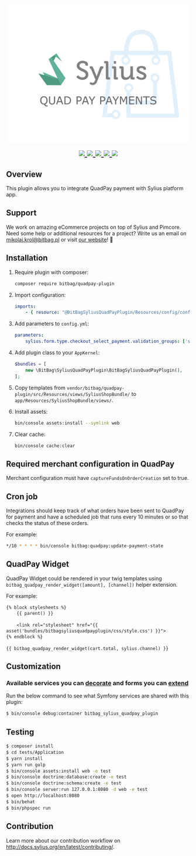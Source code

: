 <h1 align="center">
    <a href="http://bitbag.shop" target="_blank" style="width: 35% !important;">
        <img src="doc/logo.png" />
    </a>
    <br />
    <a href="https://packagist.org/packages/bitbag/quadpay-plugin" title="License" target="_blank">
        <img src="https://img.shields.io/packagist/l/bitbag/quadpay-plugin.svg" />
    </a>
    <a href="https://packagist.org/packages/bitbag/quadpay-plugin" title="Version" target="_blank">
        <img src="https://img.shields.io/packagist/v/bitbag/quadpay-plugin.svg" />
    </a>
    <a href="http://travis-ci.org/BitBagCommerce/SyliusQuadPayPlugin" title="Build status" target="_blank">
        <img src="https://img.shields.io/travis/BitBagCommerce/SyliusQuadPayPlugin/master.svg" />
    </a>
    <a href="https://scrutinizer-ci.com/g/BitBagCommerce/SyliusQuadPayPlugin/" title="Scrutinizer" target="_blank">
        <img src="https://img.shields.io/scrutinizer/g/BitBagCommerce/SyliusQuadPayPlugin.svg" />
    </a>
    <a href="https://packagist.org/packages/bitbag/quadpay-plugin" title="Total Downloads" target="_blank">
        <img src="https://poser.pugx.org/bitbag/quadpay-plugin/downloads" />
    </a>
</h1>

## Overview

This plugin allows you to integrate QuadPay payment with Sylius platform app.

## Support

We work on amazing eCommerce projects on top of Sylius and Pimcore. Need some help or additional resources for a project?
Write us an email on mikolaj.krol@bitbag.pl or visit [our website](https://bitbag.shop/)! :rocket:

## Installation

1. Require plugin with composer:

    ```bash
    composer require bitbag/quadpay-plugin
    ```

2. Import configuration:

    ```yaml
    imports:
        - { resource: "@BitBagSyliusQuadPayPlugin/Resources/config/config.yml" }
    ```

3. Add parameters to `config.yml`:

    ```yaml
    parameters:
        sylius.form.type.checkout_select_payment.validation_groups: ['sylius', 'checkout_select_payment']
    ```

4. Add plugin class to your `AppKernel`:

    ```php
    $bundles = [
        new \BitBag\SyliusQuadPayPlugin\BitBagSyliusQuadPayPlugin(),
    ];
    ```

5. Copy templates from `vendor/bitbag/quadpay-plugin/src/Resources/views/SyliusShopBundle/` 
   to `app/Resources/SyliusShopBundle/views/`.

6. Install assets:

    ```bash
    bin/console assets:install --symlink web
    ```

7. Clear cache:

    ```bash
    bin/console cache:clear
    ```

## Required merchant configuration in QuadPay

Merchant configuration must have `captureFundsOnOrderCreation` set to true.

## Cron job

Integrations should keep track of what orders have been sent to QuadPay for payment and have a scheduled job that runs every 10 minutes or so that checks the status of these orders.

For example:

```bash
*/10 * * * * bin/console bitbag:quadpay:update-payment-state
```

## QuadPay Widget

QuadPay Widget could be rendered in your twig templates using `bitbag_quadpay_render_widget([amount], [channel])` helper extension.

For example:

```twig
{% block stylesheets %}
    {{ parent() }}

    <link rel="stylesheet" href="{{ asset('bundles/bitbagsyliusquadpayplugin/css/style.css') }}">
{% endblock %}

{{ bitbag_quadpay_render_widget(cart.total, sylius.channel) }}
```

## Customization

### Available services you can [decorate](https://symfony.com/doc/current/service_container/service_decoration.html) and forms you can [extend](http://symfony.com/doc/current/form/create_form_type_extension.html)

Run the below command to see what Symfony services are shared with this plugin:
 
```bash
$ bin/console debug:container bitbag_sylius_quadpay_plugin
```

## Testing

```bash
$ composer install
$ cd tests/Application
$ yarn install
$ yarn run gulp
$ bin/console assets:install web -e test
$ bin/console doctrine:database:create -e test
$ bin/console doctrine:schema:create -e test
$ bin/console server:run 127.0.0.1:8080 -d web -e test
$ open http://localhost:8080
$ bin/behat
$ bin/phpspec run
```

## Contribution

Learn more about our contribution workflow on http://docs.sylius.org/en/latest/contributing/.
